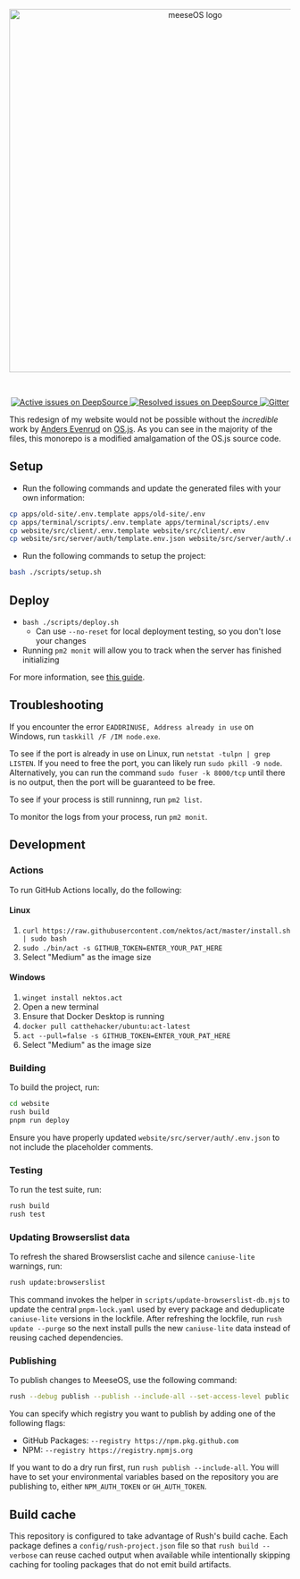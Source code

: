 <p align="center">
  <picture>
    <source media="(prefers-color-scheme: dark)" srcset="./website/src/client/social_transparent.png">
    <source media="(prefers-color-scheme: light)" srcset="./website/src/client/social.png" width="650">
    <img alt="meeseOS logo" title="meeseOS logo">
  </picture>
</p>
<br />

<p align="center">
  <a href="https://deepsource.io/gh/meese-os/meeseOS/?ref=repository-badge">
    <img
      src="https://deepsource.io/gh/meese-os/meeseOS.svg/?label=active+issues&show_trend=true&token=CRr7brFwKTb7yUJpTlVeUpjA"
      title="Active issues on DeepSource"
      alt="Active issues on DeepSource"
    />
  </a>
  <a href="https://deepsource.io/gh/meese-os/meeseOS/?ref=repository-badge">
    <img
      src="https://deepsource.io/gh/meese-os/meeseOS.svg/?label=resolved+issues&show_trend=true&token=CRr7brFwKTb7yUJpTlVeUpjA"
      title="Resolved issues on DeepSource"
			alt="Resolved issues on DeepSource"
    />
  </a>
	<a href="https://gitter.im/meeseOS/community?utm_source=badge&utm_medium=badge&utm_campaign=pr-badge">
		<img
			src="https://badges.gitter.im/meeseOS/community.svg"
			title="Gitter"
			alt="Gitter"
		/>
	</a>
</p>

<!-- TODO: Get this working then add to individual subcomponents if possible. -->
<!--
<p align="center">
  <a href="https://codeclimate.com/github/meeseOS/meeseOS/test_coverage">
    <img
      src="https://api.codeclimate.com/v1/badges/074b81c78fd887a7def5/test_coverage"
      title="Test Coverage on Code Climate"
      alt="Test Coverage on Code Climate"
    />
  </a>
  <a href="https://codeclimate.com/github/meeseOS/meeseOS/maintainability">
    <img
      src="https://api.codeclimate.com/v1/badges/074b81c78fd887a7def5/maintainability"
      title="Maintainability on Code Climate"
			alt="Maintainability on Code Climate"
    />
  </a>
</p>
-->

This redesign of my website would not be possible without the _incredible_ work by [Anders Evenrud](https://github.com/andersevenrud) on [OS.js](https://github.com/os-js/OS.js). As you can see in the majority of the files, this monorepo is a modified amalgamation of the OS.js source code.

## Setup

- Run the following commands and update the generated files with your own information:
```sh
cp apps/old-site/.env.template apps/old-site/.env
cp apps/terminal/scripts/.env.template apps/terminal/scripts/.env
cp website/src/client/.env.template website/src/client/.env
cp website/src/server/auth/template.env.json website/src/server/auth/.env.json
```

- Run the following commands to setup the project:
```sh
bash ./scripts/setup.sh
```

## Deploy

- `bash ./scripts/deploy.sh`
  - Can use `--no-reset` for local deployment testing, so you don't lose your changes
- Running `pm2 monit` will allow you to track when the server has finished initializing

For more information, see [this guide](https://manual.os-js.org/guide/deploy/).

## Troubleshooting

If you encounter the error `EADDRINUSE, Address already in use` on Windows, run `taskkill /F /IM node.exe`.

To see if the port is already in use on Linux, run `netstat -tulpn | grep LISTEN`. If you need to free the port, you can likely run `sudo pkill -9 node`. Alternatively, you can run the command `sudo fuser -k 8000/tcp` until there is no output, then the port will be guaranteed to be free.

To see if your process is still runninng, run `pm2 list`.

To monitor the logs from your process, run `pm2 monit`.

## Development

### Actions

To run GitHub Actions locally, do the following:

#### Linux

1. `curl https://raw.githubusercontent.com/nektos/act/master/install.sh | sudo bash`
2. `sudo ./bin/act -s GITHUB_TOKEN=ENTER_YOUR_PAT_HERE`
3. Select "Medium" as the image size

#### Windows

1. `winget install nektos.act`
2. Open a new terminal
3. Ensure that Docker Desktop is running
4. `docker pull catthehacker/ubuntu:act-latest`
5. `act --pull=false -s GITHUB_TOKEN=ENTER_YOUR_PAT_HERE`
6. Select "Medium" as the image size

### Building

To build the project, run:

```sh
cd website
rush build
pnpm run deploy
```

Ensure you have properly updated `website/src/server/auth/.env.json` to not include the placeholder comments.

### Testing

To run the test suite, run:

```sh
rush build
rush test
```

### Updating Browserslist data

To refresh the shared Browserslist cache and silence `caniuse-lite` warnings, run:

```sh
rush update:browserslist
```

This command invokes the helper in `scripts/update-browserslist-db.mjs` to update the central `pnpm-lock.yaml` used by every package and deduplicate `caniuse-lite` versions in the lockfile. After refreshing the lockfile, run `rush update --purge` so the next install pulls the new `caniuse-lite` data instead of reusing cached dependencies.

### Publishing

To publish changes to MeeseOS, use the following command:

```sh
rush --debug publish --publish --include-all --set-access-level public
```

You can specify which registry you want to publish by adding one of the following flags:

- GitHub Packages: `--registry https://npm.pkg.github.com`
- NPM: `--registry https://registry.npmjs.org`

If you want to do a dry run first, run `rush publish --include-all`. You will have to set your environmental variables based on the repository you are publishing to, either `NPM_AUTH_TOKEN` or `GH_AUTH_TOKEN`.

## Build cache

This repository is configured to take advantage of Rush's build cache. Each package defines a `config/rush-project.json` file so that `rush build --verbose` can reuse cached output when available while intentionally skipping caching for tooling packages that do not emit build artifacts.
